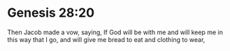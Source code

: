 # Genesis 28:20

Then Jacob made a vow, saying, If God will be with me and will keep me in this way that I go, and will give me bread to eat and clothing to wear,
